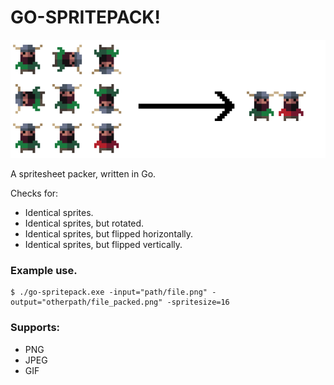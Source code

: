 # GO-SPRITEPACK!

![Example](https://github.com/Holmqvist1990/go-spritepack/blob/master/example.png?raw=true)

A spritesheet packer, written in Go.

Checks for:
* Identical sprites.
* Identical sprites, but rotated.
* Identical sprites, but flipped horizontally.
* Identical sprites, but flipped vertically.

### **Example use.**
```
$ ./go-spritepack.exe -input="path/file.png" -output="otherpath/file_packed.png" -spritesize=16
```

### **Supports:**
- PNG
- JPEG
- GIF